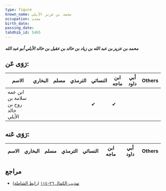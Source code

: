 ```yaml
---
type: figure
known_name: محمد بن عزيز الأيلي
occupation: محدث
birth_date:
passing_date:
tahdhib_id: 5465
---
```

##### محمد بن عزيز بن عبد الله بن زياد بن خالد بن عقيل بن خالد الأيلي أبو عبد الله

## رَوَى عَن:
| الاسم                               | البخاري | مسلم | الترمذي | النسائي | ابن ماجه | أبي داود | Others |
| ----------------------------------- | ------- | ---- | ------- | ------- | -------- | -------- | ------ |
| ابن عمه سلامة بن روح بن خالد الأيلي |         |      |         | ✔       | ✔        |          |        |
## رَوَى عَنه:
| الاسم | البخاري | مسلم | الترمذي | النسائي | ابن ماجه | أبي داود | Others |
| ----- | ------- | ---- | ------- | ------- | -------- | -------- | ------ |
## مراجع
- [تهذيب الكمال ٢٦-١١٤](obsidian://open?vault=Tahdhib-al-Kamal&file=Figures/٥٤٦٥-محمد%20بن%20عزيز%20بن%20عبد%20الله%20بن%20زياد%20بن%20خالد%20بن%20عقيل%20بن%20خالد%20الأيلي%20أبو%20عبد%20الله) ([رابط الشاملة](https://shamela.ws/book/3722/13862))